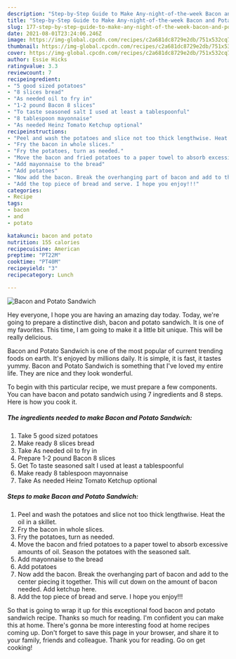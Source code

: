 ```yaml
---
description: "Step-by-Step Guide to Make Any-night-of-the-week Bacon and Potato Sandwich"
title: "Step-by-Step Guide to Make Any-night-of-the-week Bacon and Potato Sandwich"
slug: 177-step-by-step-guide-to-make-any-night-of-the-week-bacon-and-potato-sandwich
date: 2021-08-01T23:24:06.246Z
image: https://img-global.cpcdn.com/recipes/c2a681dc8729e2db/751x532cq70/bacon-and-potato-sandwich-recipe-main-photo.jpg
thumbnail: https://img-global.cpcdn.com/recipes/c2a681dc8729e2db/751x532cq70/bacon-and-potato-sandwich-recipe-main-photo.jpg
cover: https://img-global.cpcdn.com/recipes/c2a681dc8729e2db/751x532cq70/bacon-and-potato-sandwich-recipe-main-photo.jpg
author: Essie Hicks
ratingvalue: 3.3
reviewcount: 7
recipeingredient:
- "5 good sized potatoes"
- "8 slices bread"
- "As needed oil to fry in"
- "1-2 pound Bacon 8 slices"
- "To taste seasoned salt I used at least a tablespoonful"
- "8 tablespoon mayonnaise"
- "As needed Heinz Tomato Ketchup optional"
recipeinstructions:
- "Peel and wash the potatoes and slice not too thick lengthwise. Heat the oil in a skillet."
- "Fry the bacon in whole slices."
- "Fry the potatoes, turn as needed."
- "Move the bacon and fried potatoes to a paper towel to absorb excessive amounts of oil. Season the potatoes with the seasoned salt."
- "Add mayonnaise to the bread"
- "Add potatoes"
- "Now add the bacon. Break the overhanging part of bacon and add to the center piecing it together. This will cut down on the amount of bacon needed. Add ketchup here."
- "Add the top piece of bread and serve. I hope you enjoy!!!"
categories:
- Recipe
tags:
- bacon
- and
- potato

katakunci: bacon and potato 
nutrition: 155 calories
recipecuisine: American
preptime: "PT22M"
cooktime: "PT40M"
recipeyield: "3"
recipecategory: Lunch

---
```



![Bacon and Potato Sandwich](https://img-global.cpcdn.com/recipes/c2a681dc8729e2db/751x532cq70/bacon-and-potato-sandwich-recipe-main-photo.jpg)

Hey everyone, I hope you are having an amazing day today. Today, we're going to prepare a distinctive dish, bacon and potato sandwich. It is one of my favorites. This time, I am going to make it a little bit unique. This will be really delicious.

Bacon and Potato Sandwich is one of the most popular of current trending foods on earth. It's enjoyed by millions daily. It is simple, it is fast, it tastes yummy. Bacon and Potato Sandwich is something that I've loved my entire life. They are nice and they look wonderful.




To begin with this particular recipe, we must prepare a few components. You can have bacon and potato sandwich using 7 ingredients and 8 steps. Here is how you cook it.

<!--inarticleads1-->

##### The ingredients needed to make Bacon and Potato Sandwich:

1. Take 5 good sized potatoes
1. Make ready 8 slices bread
1. Take As needed oil to fry in
1. Prepare 1-2 pound Bacon 8 slices
1. Get To taste seasoned salt I used at least a tablespoonful
1. Make ready 8 tablespoon mayonnaise
1. Take As needed Heinz Tomato Ketchup optional




<!--inarticleads2-->

##### Steps to make Bacon and Potato Sandwich:

1. Peel and wash the potatoes and slice not too thick lengthwise. Heat the oil in a skillet.
1. Fry the bacon in whole slices.
1. Fry the potatoes, turn as needed.
1. Move the bacon and fried potatoes to a paper towel to absorb excessive amounts of oil. Season the potatoes with the seasoned salt.
1. Add mayonnaise to the bread
1. Add potatoes
1. Now add the bacon. Break the overhanging part of bacon and add to the center piecing it together. This will cut down on the amount of bacon needed. Add ketchup here.
1. Add the top piece of bread and serve. I hope you enjoy!!!




So that is going to wrap it up for this exceptional food bacon and potato sandwich recipe. Thanks so much for reading. I'm confident you can make this at home. There's gonna be more interesting food at home recipes coming up. Don't forget to save this page in your browser, and share it to your family, friends and colleague. Thank you for reading. Go on get cooking!
